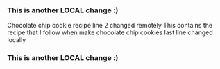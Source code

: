 ### This is another LOCAL change :)
Chocolate chip cookie recipe
line 2 changed remotely
This contains the recipe that I follow when make chocolate chip cookies
last line changed locally
### This is another LOCAL change :)
